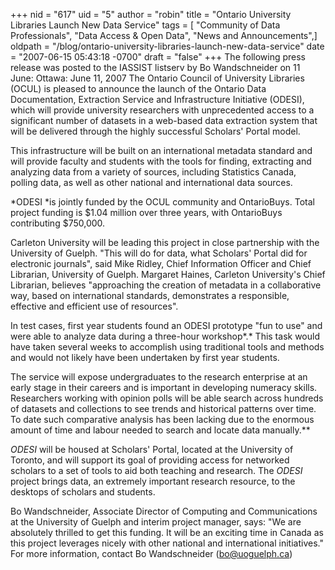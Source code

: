 +++
nid = "617"
uid = "5"
author = "robin"
title = "Ontario University Libraries Launch New Data Service"
tags = [ "Community of Data Professionals", "Data Access & Open Data", "News and Announcements",]
oldpath = "/blog/ontario-university-libraries-launch-new-data-service"
date = "2007-06-15 05:43:18 -0700"
draft = "false"
+++
The following press release was posted to the IASSIST listserv by Bo
Wandschneider on 11 June: Ottawa: June 11, 2007 The Ontario Council of
University Libraries (OCUL) is pleased to announce the launch of the
Ontario Data Documentation, Extraction Service and Infrastructure
Initiative (ODESI), which will provide university researchers with
unprecedented access to a significant number of datasets in a web-based
data extraction system that will be delivered through the highly
successful Scholars' Portal model.

This infrastructure will be built on an international metadata standard
and will provide faculty and students with the tools for finding,
extracting and analyzing data from a variety of sources, including
Statistics Canada, polling data, as well as other national and
international data sources.

*ODESI *is jointly funded by the OCUL community and OntarioBuys. Total
project funding is $1.04 million over three years, with OntarioBuys
contributing $750,000.

Carleton University will be leading this project in close partnership
with the University of Guelph. "This will do for data, what Scholars'
Portal did for electronic journals", said Mike Ridley, Chief
Information Officer and Chief Librarian, University of Guelph. Margaret
Haines, Carleton University's Chief Librarian, believes "approaching
the creation of metadata in a collaborative way, based on international
standards, demonstrates a responsible, effective and efficient use of
resources".

In test cases, first year students found an ODESI prototype "fun to
use" and were able to analyze data during a three-hour workshop*.*
This task would have taken several weeks to accomplish using traditional
tools and methods and would not likely have been undertaken by first
year students.

The service will expose undergraduates to the research enterprise at an
early stage in their careers and is important in developing numeracy
skills. Researchers working with opinion polls will be able search
across hundreds of datasets and collections to see trends and historical
patterns over time. To date such comparative analysis has been lacking
due to the enormous amount of time and labour needed to search and
locate data manually.**

*ODESI* will be housed at Scholars' Portal, located at the University
of Toronto, and will support its goal of providing access for networked
scholars to a set of tools to aid both teaching and research. The
*ODESI* project brings data, an extremely important research resource,
to the desktops of scholars and students.

Bo Wandschneider, Associate Director of Computing and Communications at
the University of Guelph and interim project manager, says: "We are
absolutely thrilled to get this funding. It will be an exciting time in
Canada as this project leverages nicely with other national and
international initiatives." For more information, contact Bo
Wandschneider (<bo@uoguelph.ca>)
